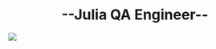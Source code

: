 <div align="center">
<h1 align="center"> --Julia QA Engineer-- </h1>
</div>
<img src="https://giphy.com/stickers/hacktiv8-coding-codingfromhome-fromhome-M9gbBd9nbDrOTu1Mqx?utm_source=media-link&utm_medium=landing&utm_campaign=Media+Links&utm_term=">
<!--
**Juliadisarli/Juliadisarli** is a ✨ _special_ ✨ repository because its `README.md` (this file) appears on your GitHub profile.

- 🔭 I’m currently working on OCASA
- 🌱 I’m currently learning Automation Testing
- 📫 How to reach me: julidisarli@gmail.com

-->
